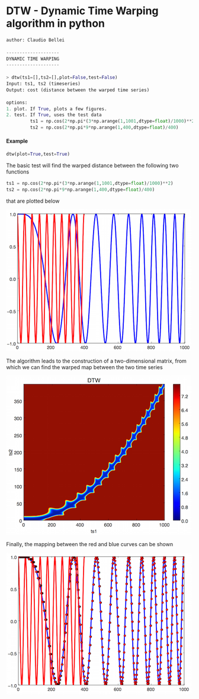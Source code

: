 # DTW - Dynamic Time Warping algorithm in python

```python
author: Claudio Bellei

--------------------
DYNAMIC TIME WARPING
--------------------

> dtw(ts1=[],ts2=[],plot=False,test=False)
Input: ts1, ts2 (timeseries)
Output: cost (distance between the warped time series)

options:
1. plot. If True, plots a few figures.
2. test. If True, uses the test data 
         ts1 = np.cos(2*np.pi*(3*np.arange(1,1001,dtype=float)/1000)**2)
         ts2 = np.cos(2*np.pi*9*np.arange(1,400,dtype=float)/400)

```

#### Example
```python
dtw(plot=True,test=True)
```
The basic test will find the warped distance between the following two functions
```python
ts1 = np.cos(2*np.pi*(3*np.arange(1,1001,dtype=float)/1000)**2)
ts2 = np.cos(2*np.pi*9*np.arange(1,400,dtype=float)/400)
```
that are plotted below

![alt tag](https://raw.githubusercontent.com/cbellei/DTW/master/ts1ts2A.png)

The algorithm leads to the construction of a two-dimensional matrix, from which we can find the warped map between the two time series 

![alt tag](https://raw.githubusercontent.com/cbellei/DTW/master/DTW.png)

Finally, the mapping between the red and blue curves can be shown

![alt tag](https://raw.githubusercontent.com/cbellei/DTW/master/ts1ts2B.png)


